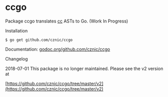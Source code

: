 # ccgo

Package ccgo translates [cc](https://github.com/cznic/cc/tree/master/v2) ASTs to Go. (Work In Progress)

Installation

    $ go get github.com/cznic/ccgo

Documentation: [godoc.org/github.com/cznic/ccgo](http://godoc.org/github.com/cznic/ccgo)

Changelog

2018-07-01 This package is no longer maintained. Please see the v2 version at

[https://github.com/cznic/ccgo/tree/master/v2](https://github.com/cznic/ccgo/tree/master/v2)
